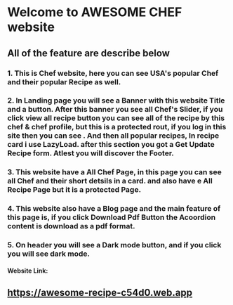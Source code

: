 # Welcome to **AWESOME CHEF** website 
## All of the feature are describe below

### 1. This is Chef website, here you can see USA's popular Chef and their popular Recipe as well.
### 2. In Landing page you will see a Banner with this website Title and a button. After this banner you see all Chef's Slider, if you click view all recipe button you can see all of the recipe by this chef & chef profile, but this is a protected rout, if you log in this site then you can see . And then all popular recipes, In recipe card i use LazyLoad. after this section you got a Get Update Recipe form. Atlest you will discover the Footer.

### 3. This website have a All Chef Page, in this page you can see all Chef and their short detsils in a card. and also have e All Recipe Page but it is a protected Page. 

### 4. This website also have a Blog page and the main feature of this page is, if you click Download Pdf Button the Acoordion content is download as a pdf format.  

### 5. On header you will see a Dark mode button, and if you click you will see dark mode.

#### Website Link: 
## https://awesome-recipe-c54d0.web.app
